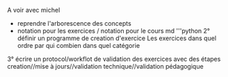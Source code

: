 
A voir avec michel 

- reprendre l'arborescence des concepts
- notation pour les exercices / notation pour le cours
		md		'''python 
2° définir un programme de creation d'exercice 
	Les exercices dans quel ordre par qui combien dans quel catégorie
	
3° écrire un protocol/workflot de validation des exercices 
	avec des étapes creation//mise à jours//validation technique//validation pédagogique
 
